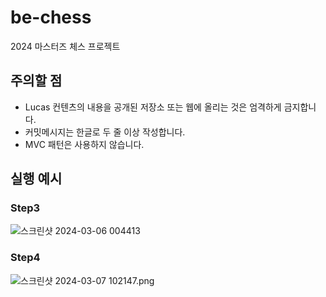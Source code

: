 # be-chess

2024 마스터즈 체스 프로젝트

## 주의할 점

- Lucas 컨텐츠의 내용을 공개된 저장소 또는 웹에 올리는 것은 엄격하게 금지합니다.
- 커밋메시지는 한글로 두 줄 이상 작성합니다.
- MVC 패턴은 사용하지 않습니다.

## 실행 예시
### Step3

![스크린샷 2024-03-06 004413](https://github.com/codesquad-members-2024/be-chess/assets/43567025/53570c01-f0a5-43ec-a629-d7ce8b1b29b5)

### Step4

![스크린샷 2024-03-07 102147.png](..%2F..%2FOneDrive%2F%EC%82%AC%EC%A7%84%2F%EC%8A%A4%ED%81%AC%EB%A6%B0%EC%83%B7%2F%EC%8A%A4%ED%81%AC%EB%A6%B0%EC%83%B7%202024-03-07%20102147.png)